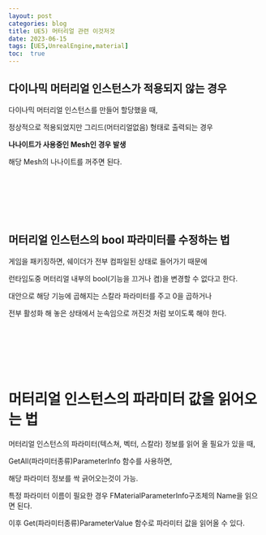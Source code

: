 ```yaml
---
layout: post
categories: blog
title: UE5) 머터리얼 관련 이것저것
date: 2023-06-15
tags: [UE5,UnrealEngine,material]
toc:  true
---
```


## 다이나믹 머터리얼 인스턴스가 적용되지 않는 경우

다이나믹 머터리얼 인스턴스를 만들어 할당했을 때,   

정상적으로 적용되었지만 그리드(머터리얼없음) 형태로 출력되는 경우

**나나이트가 사용중인 Mesh인 경우 발생**

해당 Mesh의 나나이트를 꺼주면 된다.

<br><br><br><br><br>

## 머터리얼 인스턴스의 bool 파라미터를 수정하는 법

게임을 패키징하면, 쉐이더가 전부 컴파일된 상태로 들어가기 때문에    

런타임도중 머터리얼 내부의 bool(기능을 끄거나 켬)을 변경할 수 없다고 한다.   

대안으로 해당 기능에 곱해지는 스칼라 파라미터를 주고 0을 곱하거나   

전부 활성화 해 놓은 상태에서 눈속임으로 꺼진것 처럼 보이도록 해야 한다.

<br><br><br><br><br>

# 머터리얼 인스턴스의 파라미터 값을 읽어오는 법

머터리얼 인스턴스의 파라미터(텍스쳐, 벡터, 스칼라) 정보를 읽어 올 필요가 있을 때,  
<script src="https://gist.github.com/bu30808/5296028dceca7240518ddfe566554726.js"></script>

GetAll(파라미터종류)ParameterInfo 함수를 사용하면,   

해당 파라미터 정보를 싹 긁어오는것이 가능.   

특정 파라미터 이름이 필요한 경우 FMaterialParameterInfo구조체의 Name을 읽으면 된다.
<script src="https://gist.github.com/bu30808/08ff07597ba5e9da86200a0a6b37fc4d.js"></script>

이후 Get(파라미터종류)ParameterValue 함수로 파라미터 값을 읽어올 수 있다.
